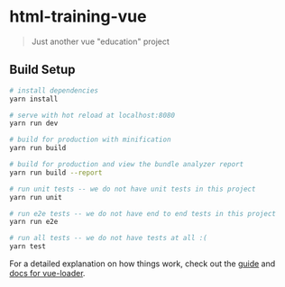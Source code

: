 # html-training-vue

> Just another vue "education" project

## Build Setup

``` bash
# install dependencies
yarn install

# serve with hot reload at localhost:8080
yarn run dev

# build for production with minification
yarn run build

# build for production and view the bundle analyzer report
yarn run build --report

# run unit tests -- we do not have unit tests in this project
yarn run unit

# run e2e tests -- we do not have end to end tests in this project
yarn run e2e

# run all tests -- we do not have tests at all :(
yarn test
```

For a detailed explanation on how things work, check out the [guide](http://vuejs-templates.github.io/webpack/) and [docs for vue-loader](http://vuejs.github.io/vue-loader).
